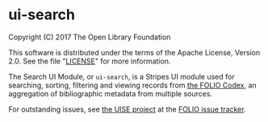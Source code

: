 # ui-search

Copyright (C) 2017 The Open Library Foundation

This software is distributed under the terms of the Apache License,
Version 2.0. See the file "[LICENSE](LICENSE)" for more information.

The Search UI Module, or `ui-search`, is a Stripes UI module used for searching, sorting, filtering and viewing records from [the FOLIO Codex](https://www.openlibraryenvironment.org/archives/411), an aggregation of bibliographic metadata from multiple sources.

For outstanding issues, see [the UISE project](https://issues.folio.org/browse/UISE)
at the [FOLIO issue tracker](http://dev.folio.org/community/guide-issues).
